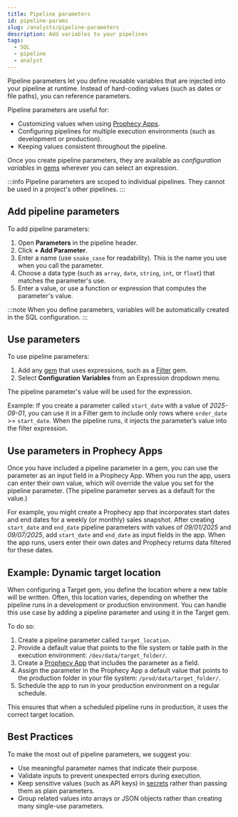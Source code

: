 ```yaml
---
title: Pipeline parameters
id: pipeline-params
slug: /analysts/pipeline-parameters
description: Add variables to your pipelines
tags:
  - SQL
  - pipeline
  - analyst
---
```


Pipeline parameters let you define reusable variables that are injected into your pipeline at runtime. Instead of hard-coding values (such as dates or file paths), you can reference parameters.

Pipeline parameters are useful for:

- Customizing values when using [Prophecy Apps](/analysts/business-applications).
- Configuring pipelines for multiple execution environments (such as development or production).
- Keeping values consistent throughout the pipeline.

Once you create pipeline parameters, they are available as _configuration variables_ in [gems](/analysts/gems/) wherever you can select an expression.

:::info
Pipeline parameters are scoped to individual pipelines. They cannot be used in a project's other pipelines.
:::

## Add pipeline parameters

To add pipeline parameters:

1. Open **Parameters** in the pipeline header.
1. Click **+ Add Parameter**.
1. Enter a name (use `snake_case` for readability). This is the name you use when you call the parameter.
1. Choose a data type (such as `array`, `date`, `string`, `int`, or `float`) that matches the parameter's use.
1. Enter a value, or use a function or expression that computes the parameter's value.

:::note
When you define parameters, variables will be automatically created in the SQL configuration.
:::

## Use parameters

To use pipeline parameters:

1. Add any [gem](/analysts/gems/) that uses expressions, such as a [Filter](/analysts/filter) gem.
1. Select **Configuration Variables** from an Expression dropdown menu.

The pipeline parameter's value will be used for the expression.

Example: If you create a parameter called `start_date` with a value of _2025-09-01_, you can use it in a Filter gem to include only rows where `order_date` >= `start_date`. When the pipeline runs, it injects the parameter’s value into the filter expression.

## Use parameters in Prophecy Apps

Once you have included a pipeline parameter in a gem, you can use the parameter as an input field in a Prophecy App. When you run the app, users can enter their own value, which will override the value you set for the pipeline parameter. (The pipeline parameter serves as a default for the value.)

For example, you might create a Prophecy app that incorporates start dates and end dates for a weekly (or monthly) sales snapshot. After creating `start_date` and `end_date` pipeline parameters with values of _09/01/2025_ and _09/07/2025_, add `start_date` and `end_date` as input fields in the app. When the app runs, users enter their own dates and Prophecy returns data filtered for these dates.

## Example: Dynamic target location

When configuring a Target gem, you define the location where a new table will be written. Often, this location varies, depending on whether the pipeline runs in a development or production environment. You can handle this use case by adding a pipeline parameter and using it in the Target gem.

To do so:

1. Create a pipeline parameter called `target_location`.
1. Provide a default value that points to the file system or table path in the execution environment: `/dev/data/target_folder/`.
1. Create a [Prophecy App](/analysts/business-applications) that includes the parameter as a field.
1. Assign the parameter in the Prophecy App a default value that points to the production folder in your file system: `/prod/data/target_folder/`.
1. Schedule the app to run in your production environment on a regular schedule.

This ensures that when a scheduled pipeline runs in production, it uses the correct target location.

## Best Practices

To make the most out of pipeline parameters, we suggest you:

- Use meaningful parameter names that indicate their purpose.
- Validate inputs to prevent unexpected errors during execution.
- Keep sensitive values (such as API keys) in [secrets](/administration/secrets/secrets.md) rather than passing them as plain parameters.
- Group related values into arrays or JSON objects rather than creating many single-use parameters.
